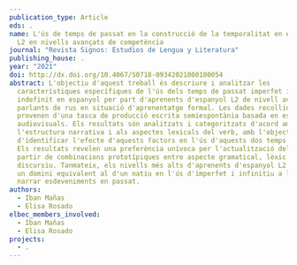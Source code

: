 ```yaml
---
publication_type: Article
eds: .
name: L'ús de temps de passat en la construcció de la temporalitat en espanyol
  L2 en nivells avançats de competència
journal: "Revista Signos: Estudios de Lengua y Literatura"
publishing_house: .
year: "2021"
doi: http://dx.doi.org/10.4067/S0718-09342021000100054
abstract: L'objectiu d'aquest treball és descriure i analitzar les
  característiques específiques de l'ús dels temps de passat imperfet i
  indefinit en espanyol per part d'aprenents d'espanyol L2 de nivell avançat
  parlants de rus en situació d'aprenentatge formal. Les dades recollides
  provenen d'una tasca de producció escrita semiespontània basada en estímuls
  audiovisuals. Els resultats són analitzats i categoritzats d'acord amb
  l'estructura narrativa i als aspectes lexicals del verb, amb l'objectiu
  d'identificar l'efecte d'aquests factors en l'ús d'aquests dos temps verbals.
  Els resultats revelen una preferència unívoca per l'actualització dels verbs a
  partir de combinacions prototípiques entre aspecte gramatical, lèxic i
  discursiu. Tanmateix, els nivells més alts d'aprenents d'espanyol L2 mostren
  un domini equivalent al d'un natiu en l'ús d'imperfet i infinitiu a l'hora de
  narrar esdeveniments en passat.
authors:
  - Iban Mañas
  - Elisa Rosado
elbec_members_involved:
  - Iban Mañas
  - Elisa Rosado
projects:
  - .
---
```

